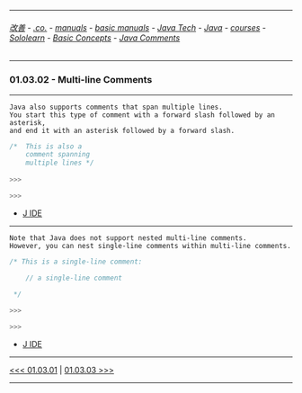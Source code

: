
---

###### [改善](https://github.com/ttltrk/0C/blob/master/README.MD) - [.co.](https://github.com/ttltrk/PRG/blob/master/CODING.MD) - [manuals](https://github.com/ttltrk/PRG/blob/master/MAN.MD) - [basic manuals](https://github.com/ttltrk/PRG/blob/master/MANUALS.MD) - [Java Tech](https://github.com/ttltrk/PRG/blob/master/JAVA/DOC/JT/JT.MD) - [Java](https://github.com/ttltrk/PRG/blob/master/JAVA/DOC/OJM/OJM.MD) - [courses](https://github.com/ttltrk/PRG/blob/master/JAVA/DOC/CM/JT.MD) - [Sololearn](https://github.com/ttltrk/PRG/blob/master/JAVA/DOC/SL/SL.MD) - [Basic Concepts](https://github.com/ttltrk/PRG/blob/master/JAVA/DOC/SL/01/01.MD) - [Java Comments](https://github.com/ttltrk/PRG/blob/master/JAVA/DOC/SL/01/0103/0103.MD)

---

### 01.03.02 - Multi-line Comments

---

```
Java also supports comments that span multiple lines.
You start this type of comment with a forward slash followed by an asterisk, 
and end it with an asterisk followed by a forward slash. 
```

```java
/*  This is also a
    comment spanning
    multiple lines */
    
>>>

>>>
```

* [J IDE](https://www.tutorialspoint.com/compile_java_online.php)

---

```
Note that Java does not support nested multi-line comments. 
However, you can nest single-line comments within multi-line comments.
```

```java
/* This is a single-line comment:

    // a single-line comment

 */
 
>>>

>>>
```

* [J IDE](https://www.tutorialspoint.com/compile_java_online.php)

---

[<<< 01.03.01](https://github.com/ttltrk/PRG/blob/master/JAVA/DOC/SL/01/0103/010301/010301.MD) |
[01.03.03 >>>](https://github.com/ttltrk/PRG/blob/master/JAVA/DOC/SL/01/0103/010303/010303.MD)

---

